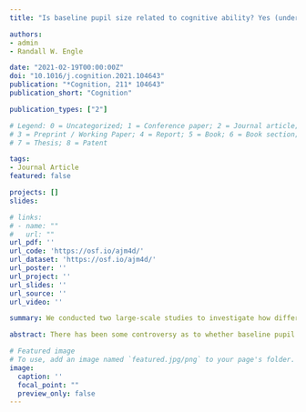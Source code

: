 ```yaml
---
title: "Is baseline pupil size related to cognitive ability? Yes (under proper lighting conditions)"

authors:
- admin
- Randall W. Engle

date: "2021-02-19T00:00:00Z"
doi: "10.1016/j.cognition.2021.104643"
publication: "*Cognition, 211* 104643"
publication_short: "Cognition"

publication_types: ["2"]

# Legend: 0 = Uncategorized; 1 = Conference paper; 2 = Journal article;
# 3 = Preprint / Working Paper; 4 = Report; 5 = Book; 6 = Book section;
# 7 = Thesis; 8 = Patent

tags:
- Journal Article
featured: false

projects: []
slides: 

# links:
# - name: ""
#   url: ""
url_pdf: ''
url_code: 'https://osf.io/ajm4d/'
url_dataset: 'https://osf.io/ajm4d/'
url_poster: ''
url_project: ''
url_slides: ''
url_source: ''
url_video: ''

summary: We conducted two large-scale studies to investigate how different lighting conditions affect baseline pupil size values and the correlation with cognitive abilities. We found that fluid intelligence, working memory capacity, and attention control did correlate with baseline pupil size except in the brightest lighting conditions.

abstract: There has been some controversy as to whether baseline pupil size is related to individual differences in cognitive ability. Previously, we had shown that a larger baseline pupil size was associated with higher cognitive ability and that the correlation to fluid intelligence was larger than that to working memory capacity (Tsukahara, Harrison, & Engle, 2016). However, other researchers have not been able to replicate our findings – though they only measured working memory capacity and not fluid intelligence. Many of the studies showing no relationship had major methodological issues, namely small baseline pupil size values – down to the physiological minimum that resulted in reduced variability on baseline pupil size. We conducted two large-scale studies to investigate how different lighting conditions affect baseline pupil size values and the correlation with cognitive abilities. We found that fluid intelligence, working memory capacity, and attention control did correlate with baseline pupil size except in the brightest lighting conditions. We showed that a reduced variability in baseline pupil size values is due to the monitor settings being too bright. Overall, our findings demonstrated that the baseline pupil size working memory capacity relationship was not as strong or robust as that with fluid intelligence or attention control. Our findings have strong methodological implications for researchers investigating individual differences in task-free or task-evoked pupil size. We conclude that fluid intelligence does correlate with baseline pupil size and that this is related to the functional organization of the resting-state brain through the locus coeruleus-norepinephrine system.

# Featured image
# To use, add an image named `featured.jpg/png` to your page's folder. 
image:
  caption: ''
  focal_point: ""
  preview_only: false
---
```


